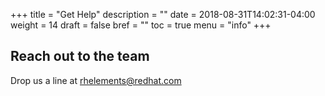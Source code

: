 +++
title = "Get Help"
description = ""
date = 2018-08-31T14:02:31-04:00
weight = 14
draft = false
bref = ""
toc = true
menu = "info"
+++


## Reach out to the team


Drop us a line at [rhelements@redhat.com](mailto:rhelements@redhat.com)

